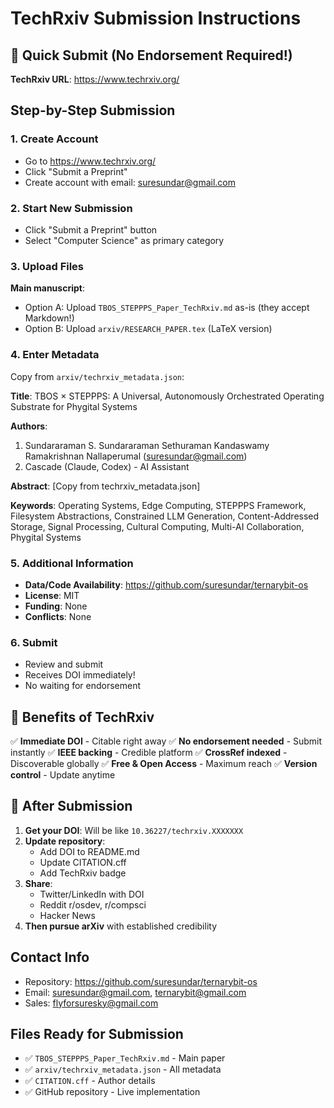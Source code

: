 # TechRxiv Submission Instructions

## 🚀 Quick Submit (No Endorsement Required!)

**TechRxiv URL**: https://www.techrxiv.org/

## Step-by-Step Submission

### 1. Create Account
- Go to https://www.techrxiv.org/
- Click "Submit a Preprint"
- Create account with email: suresundar@gmail.com

### 2. Start New Submission
- Click "Submit a Preprint" button
- Select "Computer Science" as primary category

### 3. Upload Files
**Main manuscript**:
- Option A: Upload `TBOS_STEPPPS_Paper_TechRxiv.md` as-is (they accept Markdown!)
- Option B: Upload `arxiv/RESEARCH_PAPER.tex` (LaTeX version)

### 4. Enter Metadata
Copy from `arxiv/techrxiv_metadata.json`:

**Title**: TBOS × STEPPPS: A Universal, Autonomously Orchestrated Operating Substrate for Phygital Systems

**Authors**:
1. Sundararaman S. Sundararaman Sethuraman Kandaswamy Ramakrishnan Nallaperumal (suresundar@gmail.com)
2. Cascade (Claude, Codex) - AI Assistant

**Abstract**: [Copy from techrxiv_metadata.json]

**Keywords**: Operating Systems, Edge Computing, STEPPPS Framework, Filesystem Abstractions, Constrained LLM Generation, Content-Addressed Storage, Signal Processing, Cultural Computing, Multi-AI Collaboration, Phygital Systems

### 5. Additional Information
- **Data/Code Availability**: https://github.com/suresundar/ternarybit-os
- **License**: MIT
- **Funding**: None
- **Conflicts**: None

### 6. Submit
- Review and submit
- Receives DOI immediately!
- No waiting for endorsement

## 🎯 Benefits of TechRxiv

✅ **Immediate DOI** - Citable right away
✅ **No endorsement needed** - Submit instantly
✅ **IEEE backing** - Credible platform
✅ **CrossRef indexed** - Discoverable globally
✅ **Free & Open Access** - Maximum reach
✅ **Version control** - Update anytime

## 📝 After Submission

1. **Get your DOI**: Will be like `10.36227/techrxiv.XXXXXXX`
2. **Update repository**:
   - Add DOI to README.md
   - Update CITATION.cff
   - Add TechRxiv badge
3. **Share**:
   - Twitter/LinkedIn with DOI
   - Reddit r/osdev, r/compsci
   - Hacker News
4. **Then pursue arXiv** with established credibility

## Contact Info
- Repository: https://github.com/suresundar/ternarybit-os
- Email: suresundar@gmail.com, ternarybit@gmail.com
- Sales: flyforsuresky@gmail.com

## Files Ready for Submission
- ✅ `TBOS_STEPPPS_Paper_TechRxiv.md` - Main paper
- ✅ `arxiv/techrxiv_metadata.json` - All metadata
- ✅ `CITATION.cff` - Author details
- ✅ GitHub repository - Live implementation